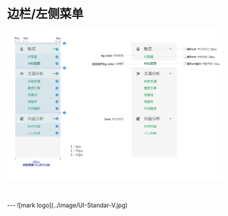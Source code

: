 # 边栏/左侧菜单

![Alt text](../image/UI-Standar-LUXURY-22-1.jpg)

<br>
<br>
---
![mark logo](../image/UI-Standar-V.jpg)

